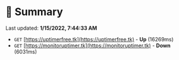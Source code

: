 # 📖 Summary
Last updated: **1/15/2022, 7:44:33 AM**

- `GET` [https://uptimerfree.tk](https://uptimerfree.tk) - **Up** (16269ms)
- `GET` [https://monitoruptimer.tk](https://monitoruptimer.tk) - **Down** (6031ms)
